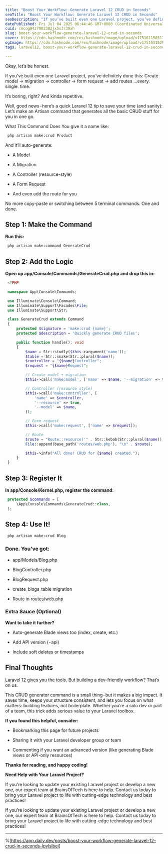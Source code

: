 ```yaml
---
title: "Boost Your Workflow: Generate Laravel 12 CRUD in Seconds"
seoTitle: "Boost Your Workflow: Generate Laravel 12 CRUD in Seconds"
seoDescription: "If you’ve built even one Laravel project, you’ve definitely done this: Create model → migration → controller → form request → add routes …every. single. tim"
datePublished: Fri Jul 04 2025 06:44:46 GMT+0000 (Coordinated Universal Time)
cuid: cmcog94z7002302jx5s3r30xh
slug: boost-your-workflow-generate-laravel-12-crud-in-seconds
cover: https://cdn.hashnode.com/res/hashnode/image/upload/v1751611505128/1cadc496-efca-4aec-b3b6-f3b7e6dd9c09.png
ogImage: https://cdn.hashnode.com/res/hashnode/image/upload/v1751611529196/cc0886d7-08ac-4ce4-8207-a38c1fe8fb24.png
tags: laravel12, boost-your-workflow-generate-laravel-12-crud-in-seconds

---
```


Okay, let’s be honest.

If you’ve built even one Laravel project, you’ve definitely done this: Create model → migration → controller → form request → add routes …every. single. time.

It’s boring, right? And kinda repetitive.

Well, good news - here’s a quick Laravel 12 tip to save your time (and sanity): Let’s make an Artisan command that generates all the basic CRUD stuff for you in one go.

What This Command Does You give it a name like:

```apache
 php artisan make:crud Product
```

And it’ll auto-generate:

* A Model
    
* A Migration
    
* A Controller (resource-style)
    
* A Form Request
    
* And even add the route for you
    

No more copy-paste or switching between 5 terminal commands. One and done.

## **Step 1: Make the Command**

**Run this:**

```apache
 php artisan make:command GenerateCrud
```

## **Step 2: Add the Logic**

**Open up app/Console/Commands/GenerateCrud.php and drop this in:**

```php
 <?PHP

 namespace App\Console\Commands;

 use Illuminate\Console\Command;
 use Illuminate\Support\Facades\File;
 use Illuminate\Support\Str;

 class GenerateCrud extends Command
 { 
     protected $signature = 'make:crud {name}';
     protected $description = 'Quickly generate CRUD files';

     public function handle(): void
     {
         $name = Str::studly($this->argument('name'));
         $table = Str::snake(Str::plural($name));
         $controller = "{$name}Controller";
         $request = "{$name}Request";

         // Create model + migration
         $this->call('make:model', ['name' => $name, '--migration' => true]);

         // Controller (resource style)
         $this->call('make:controller', [
             'name' => $controller,
             '--resource' => true,
             '--model' => $name,
         ]);

         // Form request
         $this->call('make:request', ['name' => $request]);

         // Route
         $route = "Route::resource('" . Str::kebab(Str::plural($name)) . "',  \\App\\Http\\Controllers\\$controller::class);";
         File::append(base_path('routes/web.php'), "\n" . $route);

         $this->info("All done! CRUD for {$name} created.");
     }
 }
```

## **Step 3: Register It**

**In app/Console/Kernel.php, register the command:**

```php
 protected $commands = [
     \App\Console\Commands\GenerateCrud::class,
 ];
```

## **Step 4: Use It!**

```apache
 php artisan make:crud Blog
```

### **Done. You’ve got:**

* app/Models/Blog.php
    
* BlogController.php
    
* BlogRequest.php
    
* create\_blogs\_table migration
    
* Route in routes/web.php
    

### **Extra Sauce (Optional)**

**Want to take it further?**

* Auto-generate Blade views too (index, create, etc.)
    
* Add API version ( - api)
    
* Include soft deletes or timestamps
    

## **Final Thoughts**

Laravel 12 gives you the tools. But building a dev-friendly workflow? That’s on us.

This CRUD generator command is a small thing - but it makes a big impact. It saves time, keeps your structure consistent, and lets you focus on what matters: building features, not boilerplate. Whether you’re a solo dev or part of a team, this trick adds serious value to your Laravel toolbox.

**If you found this helpful, consider:**

* Bookmarking this page for future projects
    
* Sharing it with your Laravel developer group or team
    
* Commenting if you want an advanced version (like generating Blade views or API-only resources)
    

**Thanks for reading, and happy coding!**

**Need Help with Your Laravel Project?**

If you’re looking to update your existing Laravel project or develop a new one, our expert team at BrainsOfTech is here to help. Contact us today to bring your Laravel project to life with cutting-edge technology and best practices!

If you’re looking to update your existing Laravel project or develop a new one, our expert team at BrainsOfTech is here to help. Contact us today to bring your Laravel project to life with cutting-edge technology and best practices!

---

%[https://app.daily.dev/posts/boost-your-workflow-generate-laravel-12-crud-in-seconds-lpylslbei]